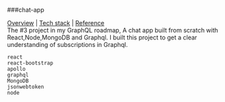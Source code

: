 ###chat-app
<div>
<a href="#overview">Overview</a> | <a href="#tech_stack">Tech stack</a> | <a href="#reference">Reference</a>
</div>


<div id="overview"></div>
The #3 project in my GraphQL roadmap, A chat app built from scratch with React,Node,MongoDB and Graphql.
I built this project to get a clear understanding of subscriptions in Graphql.

<div id="tech_stack"></div>

```
react
react-bootstrap
apollo
graphql
MongoDB
jsonwebtoken
node

```

